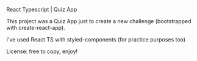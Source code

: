 React Typescript | Quiz App

This project was a Quiz App just to create a new challenge (bootstrapped with create-react-app).

I've used React TS with styled-components (for practice purposes too)

License: free to copy, enjoy!

